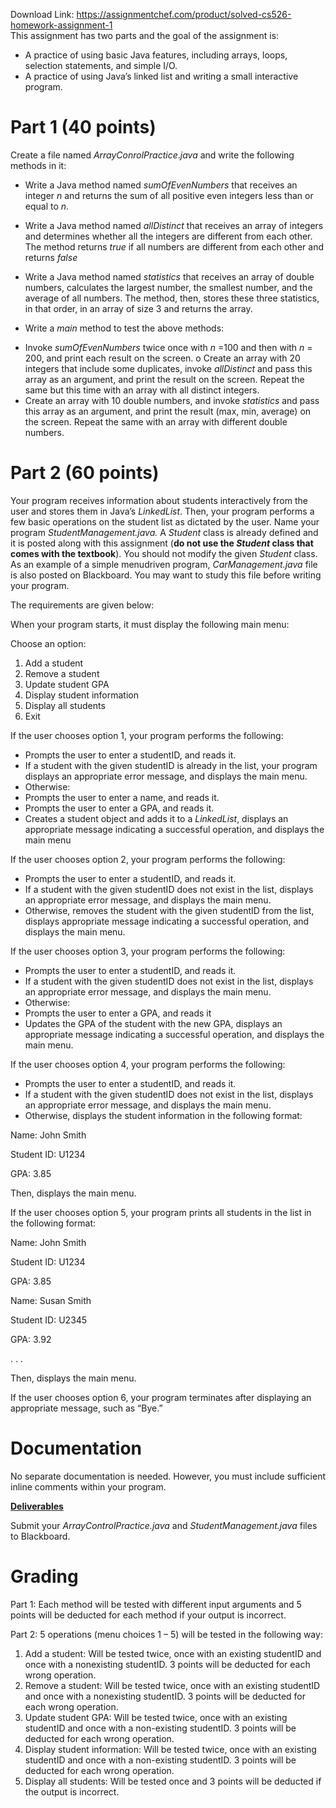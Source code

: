 Download Link: https://assignmentchef.com/product/solved-cs526-homework-assignment-1
<br>
This assignment has two parts and the goal of the assignment is:

<ul>

 <li>A practice of using basic Java features, including arrays, loops, selection statements, and simple I/O.</li>

 <li>A practice of using Java’s linked list and writing a small interactive program.</li>

</ul>




<h1>Part 1 (40 points)</h1>




Create a file named <em>ArrayConrolPractice</em>.<em>java</em> and write the following methods in it:




<ul>

 <li>Write a Java method named <em>sumOfEvenNumbers</em> that receives an integer <em>n</em> and returns the sum of all positive even integers less than or equal to <em>n</em>.</li>

</ul>




<ul>

 <li>Write a Java method named <em>allDistinct</em> that receives an array of integers and determines whether all the integers are different from each other. The method returns <em>true </em>if all numbers are different from each other and returns <em>false</em></li>

</ul>




<ul>

 <li>Write a Java method named <em>statistics</em> that receives an array of double numbers, calculates the largest number, the smallest number, and the average of all numbers. The method, then, stores these three statistics, in that order, in an array of size 3 and returns the array.</li>

</ul>




<ul>

 <li>Write a <em>main</em> method to test the above methods:</li>

</ul>




<ul>

 <li>Invoke <em>sumOfEvenNumbers</em> twice once with <em>n</em> =100 and then with <em>n</em> = 200, and print each result on the screen. o Create an array with 20 integers that include some duplicates, invoke <em>allDistinct</em> and pass this array as an argument, and print the result on the screen. Repeat the same but this time with an array with all distinct integers.</li>

 <li>Create an array with 10 double numbers, and invoke <em>statistics</em> and pass this array as an argument, and print the result (max, min, average) on the screen. Repeat the same with an array with different double numbers.</li>

</ul>




<h1>Part 2 (60 points)</h1>




Your program receives information about students interactively from the user and stores them in Java’s <em>LinkedList</em>. Then, your program performs a few basic operations on the student list as dictated by the user. Name your program <em>StudentManagement.java.</em> A <em>Student</em> class is already defined and it is posted along with this assignment (<strong>do not use the <em>Student</em> class that comes with the textbook</strong>). You should not modify the given <em>Student</em> class. As an example of a simple menudriven program, <em>CarManagement.java</em> file is also posted on Blackboard. You may want to study this file before writing your program.




The requirements are given below:




When your program starts, it must display the following main menu:




Choose an option:




<ol>

 <li>Add a student</li>

 <li>Remove a student</li>

 <li>Update student GPA</li>

 <li>Display student information</li>

 <li>Display all students</li>

 <li>Exit</li>

</ol>




If the user chooses option 1, your program performs the following:




<ul>

 <li>Prompts the user to enter a studentID, and reads it.</li>

 <li>If a student with the given studentID is already in the list, your program displays an appropriate error message, and displays the main menu.</li>

 <li>Otherwise:</li>

 <li>Prompts the user to enter a name, and reads it.</li>

 <li>Prompts the user to enter a GPA, and reads it.</li>

 <li>Creates a student object and adds it to a <em>LinkedList</em>, displays an appropriate message indicating a successful operation, and displays the main menu</li>

</ul>




If the user chooses option 2, your program performs the following:




<ul>

 <li>Prompts the user to enter a studentID, and reads it.</li>

 <li>If a student with the given studentID does not exist in the list, displays an appropriate error message, and displays the main menu.</li>

 <li>Otherwise, removes the student with the given studentID from the list, displays appropriate message indicating a successful operation, and displays the main menu.</li>

</ul>




If the user chooses option 3, your program performs the following:




<ul>

 <li>Prompts the user to enter a studentID, and reads it.</li>

 <li>If a student with the given studentID does not exist in the list, displays an appropriate error message, and displays the main menu.</li>

 <li>Otherwise:</li>

 <li>Prompts the user to enter a GPA, and reads it</li>

 <li>Updates the GPA of the student with the new GPA, displays an appropriate message indicating a successful operation, and displays the main menu.</li>

</ul>




If the user chooses option 4, your program performs the following:




<ul>

 <li>Prompts the user to enter a studentID, and reads it.</li>

 <li>If a student with the given studentID does not exist in the list, displays an appropriate error message, and displays the main menu.</li>

 <li>Otherwise, displays the student information in the following format:</li>

</ul>




Name: John Smith

Student ID: U1234

GPA: 3.85




Then, displays the main menu.




If the user chooses option 5, your program prints all students in the list in the following format:




Name: John Smith

Student ID: U1234

GPA: 3.85




Name: Susan Smith

Student ID: U2345

GPA: 3.92

. . .




Then, displays the main menu.




If the user chooses option 6, your program terminates after displaying an appropriate message, such as “Bye.”




<h1>Documentation</h1>




No separate documentation is needed. However, you must include sufficient inline comments within your program.




<strong><u>Deliverables</u> </strong>




Submit your <em>ArrayControlPractice.java</em> and <em>StudentManagement.java</em> files to Blackboard.




<h1>Grading</h1>




Part 1: Each method will be tested with different input arguments and 5 points will be deducted for each method if your output is incorrect.




Part 2: 5 operations (menu choices 1 – 5) will be tested in the following way:




<ol>

 <li>Add a student: Will be tested twice, once with an existing studentID and once with a nonexisting studentID. 3 points will be deducted for each wrong operation.</li>

 <li>Remove a student: Will be tested twice, once with an existing studentID and once with a nonexisting studentID. 3 points will be deducted for each wrong operation.</li>

 <li>Update student GPA: Will be tested twice, once with an existing studentID and once with a non-existing studentID. 3 points will be deducted for each wrong operation.</li>

 <li>Display student information: Will be tested twice, once with an existing studentID and once with a non-existing studentID. 3 points will be deducted for each wrong operation.</li>

 <li>Display all students: Will be tested once and 3 points will be deducted if the output is incorrect.</li>

</ol>








